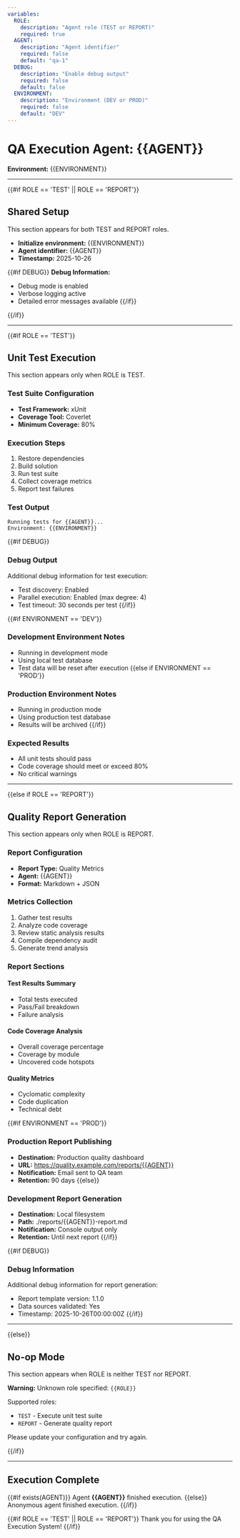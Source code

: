 ```yaml
---
variables:
  ROLE:
    description: "Agent role (TEST or REPORT)"
    required: true
  AGENT:
    description: "Agent identifier"
    required: false
    default: "qa-1"
  DEBUG:
    description: "Enable debug output"
    required: false
    default: false
  ENVIRONMENT:
    description: "Environment (DEV or PROD)"
    required: false
    default: "DEV"
---
```


# QA Execution Agent: {{AGENT}}

**Environment:** {{ENVIRONMENT}}

---

{{#if ROLE == 'TEST' || ROLE == 'REPORT'}}
## Shared Setup

This section appears for both TEST and REPORT roles.

- **Initialize environment:** {{ENVIRONMENT}}
- **Agent identifier:** {{AGENT}}
- **Timestamp:** 2025-10-26

{{#if DEBUG}}
**Debug Information:**
- Debug mode is enabled
- Verbose logging active
- Detailed error messages available
{{/if}}

{{/if}}

---

{{#if ROLE == 'TEST'}}
## Unit Test Execution

This section appears only when ROLE is TEST.

### Test Suite Configuration

- **Test Framework:** xUnit
- **Coverage Tool:** Coverlet
- **Minimum Coverage:** 80%

### Execution Steps

1. Restore dependencies
2. Build solution
3. Run test suite
4. Collect coverage metrics
5. Report test failures

### Test Output

```
Running tests for {{AGENT}}...
Environment: {{ENVIRONMENT}}
```

{{#if DEBUG}}
### Debug Output

Additional debug information for test execution:
- Test discovery: Enabled
- Parallel execution: Enabled (max degree: 4)
- Test timeout: 30 seconds per test
{{/if}}

{{#if ENVIRONMENT == 'DEV'}}
### Development Environment Notes

- Running in development mode
- Using local test database
- Test data will be reset after execution
{{else if ENVIRONMENT == 'PROD'}}
### Production Environment Notes

- Running in production mode
- Using production test database
- Results will be archived
{{/if}}

### Expected Results

- All unit tests should pass
- Code coverage should meet or exceed 80%
- No critical warnings

---

{{else if ROLE == 'REPORT'}}
## Quality Report Generation

This section appears only when ROLE is REPORT.

### Report Configuration

- **Report Type:** Quality Metrics
- **Agent:** {{AGENT}}
- **Format:** Markdown + JSON

### Metrics Collection

1. Gather test results
2. Analyze code coverage
3. Review static analysis results
4. Compile dependency audit
5. Generate trend analysis

### Report Sections

#### Test Results Summary
- Total tests executed
- Pass/Fail breakdown
- Failure analysis

#### Code Coverage Analysis
- Overall coverage percentage
- Coverage by module
- Uncovered code hotspots

#### Quality Metrics
- Cyclomatic complexity
- Code duplication
- Technical debt

{{#if ENVIRONMENT == 'PROD'}}
### Production Report Publishing

- **Destination:** Production quality dashboard
- **URL:** https://quality.example.com/reports/{{AGENT}}
- **Notification:** Email sent to QA team
- **Retention:** 90 days
{{else}}
### Development Report Generation

- **Destination:** Local filesystem
- **Path:** ./reports/{{AGENT}}-report.md
- **Notification:** Console output only
- **Retention:** Until next report
{{/if}}

{{#if DEBUG}}
### Debug Information

Additional debug information for report generation:
- Report template version: 1.1.0
- Data sources validated: Yes
- Timestamp: 2025-10-26T00:00:00Z
{{/if}}

---

{{else}}
## No-op Mode

This section appears when ROLE is neither TEST nor REPORT.

**Warning:** Unknown role specified: `{{ROLE}}`

Supported roles:
- `TEST` - Execute unit test suite
- `REPORT` - Generate quality report

Please update your configuration and try again.

{{/if}}

---

## Execution Complete

{{#if exists(AGENT)}}
Agent **{{AGENT}}** finished execution.
{{else}}
Anonymous agent finished execution.
{{/if}}

{{#if ROLE == 'TEST' || ROLE == 'REPORT'}}
Thank you for using the QA Execution System!
{{/if}}
